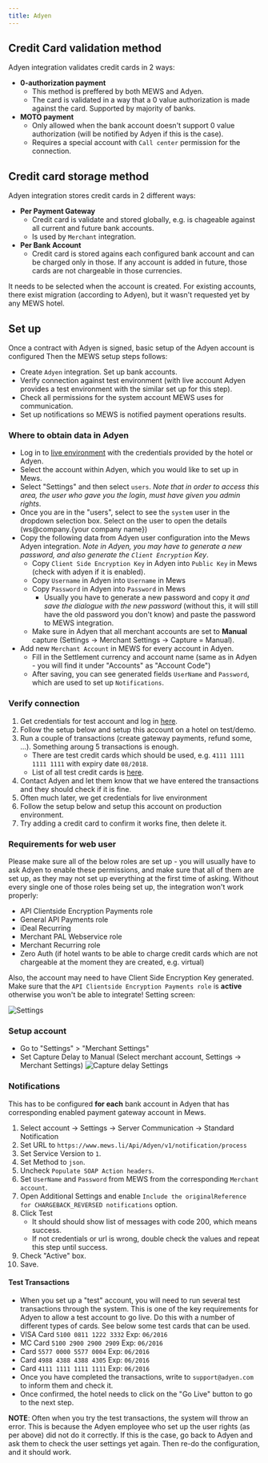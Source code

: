 ```yaml
---
title: Adyen
---
```


## Credit Card validation method

Adyen integration validates credit cards in 2 ways:

- **0-authorization payment**
   - This method is preffered by both MEWS and Adyen.
   - The card is validated in a way that a 0 value authorization is made against the card. Supported by majority of banks.
- **MOTO payment**
   - Only allowed when the bank account doesn't support 0 value authorization (will be notified by Adyen if this is the case).
   - Requires a special account with `Call center` permission for the connection. 

## Credit card storage method

Adyen integration stores credit cards in 2 different ways:

- **Per Payment Gateway**
   - Credit card is validate and stored globally, e.g. is chageable against all current and future bank accounts.
   - Is used by `Merchant` integration.
- **Per Bank Account**
   - Credit card is stored agains each configured bank account and can be charged only in those. If any account is added in future, those cards are not chargeable in those currencies.

It needs to be selected when the account is created. For existing accounts, there exist migration (according to Adyen), but it wasn't requested yet by any MEWS hotel.

## Set up

Once a contract with Adyen is signed, basic setup of the Adyen account is configured Then the MEWS setup steps follows:

- Create `Adyen` integration. Set up bank accounts.
- Verify connection against test environment (with live account Adyen provides a test environment with the similar set up for this step).
- Check all permissions for the system account MEWS uses for communication.
- Set up notifications so MEWS is notified payment operations results.

### Where to obtain data in Adyen

- Log in to [live environment](https://ca-live.adyen.com/ca/ca/login.shtml) with the credentials provided by the hotel or Adyen.
- Select the account within Adyen, which you would like to set up in Mews.
- Select "Settings" and then select `users`. *Note that in order to access this area, the user who gave you the login, must have given you admin rights*.
- Once you are in the "users", select to see the `system` user in the dropdown selection box. Select on the user to open the details (ws@company.{your company name})
- Copy the following data from Adyen user configuration into the Mews Adyen integration. *Note in Adyen, you may have to generate a new password, and also generate the `Client Encryption` Key*.
	- Copy `Client Side Encryption Key` in Adyen into `Public Key` in Mews  (check with adyen if it is enabled).
	- Copy `Username` in Adyen into `Username` in Mews
	- Copy `Password` in Adyen into `Password` in Mews
		- Usually you have to generate a new password and copy it *and save the dialogue with the new password* (without this, it will still have the old password you don't know) and paste the password to MEWS integration.
	- Make sure in Adyen that all merchant accounts are set to **Manual** capture (Settings -> Merchant Settings -> Capture = Manual).
- Add new `Merchant Account` in MEWS for every account in Adyen.
	- Fill in the Settlement currency and account name (same as in Adyen - you will find it under "Accounts" as "Account Code")
	- After saving, you can see generated fields `UserName` and `Password`, which are used to set up `Notifications`.

### Verify connection

1. Get credentials for test account and log in [here](https://ca-test.adyen.com/ca/ca/login.shtml).
2. Follow the setup below and setup this account on a hotel on test/demo.
3. Run a couple of transactions (create gateway payments, refund some, ...). Something aroung 5 transactions is enough.
	- There are test credit cards which should be used, e.g. `4111 1111 1111 1111` with expiry date `08/2018`. 
	- List of all test credit cards is [here](https://docs.adyen.com/developers/payments/test-cards/test-card-numbers).
4. Contact Adyen and let them know that we have entered the transactions and they should check if it is fine.
5. Often much later, we get credentials for live environment
6. Follow the setup below and setup this account on production environment.
7. Try adding a credit card to confirm it works fine, then delete it.

### Requirements for web user

Please make sure all of the below roles are set up - you will usually have to ask Adyen to enable these permissions, and make sure that all of them are set up, as they may not set up everything at the first time of asking. Without every single one of those roles being set up, the integration won't work properly:

- API Clientside Encryption Payments role
- General API Payments role
- iDeal Recurring
- Merchant PAL Webservice role
- Merchant Recurring role
- Zero Auth (if hotel wants to be able to charge credit cards which are not chargeable at the moment they are created, e.g. virtual)

Also, the account may need to have Client Side Encryption Key generated. Make sure that the `API Clientside Encryption Payments role` is **active** otherwise you won't be able to integrate! Setting screen:

![Settings](../../../../img/Adyen%20setup.png)

### Setup account

- Go to "Settings" > "Merchant Settings"
- Set Capture Delay to Manual (Select merchant account, Settings -> Merchant Settings)
![Capture delay Settings](../../../../img/AdyenCsetup.png)

### Notifications

This has to be configured **for each** bank account in Adyen that has corresponding enabled payment gateway account in Mews.

1. Select account -> Settings -> Server Communication -> Standard Notification
2. Set URL to `https://www.mews.li/Api/Adyen/v1/notification/process`
3. Set Service Version to `1`.
4. Set Method to `json`.
5. Uncheck `Populate SOAP Action headers`.
6. Set `UserName` and `Password` from MEWS from the corresponding `Merchant account`.
7. Open Additional Settings and enable `Include the originalReference for CHARGEBACK_REVERSED notifications` option.
8. Click Test
   - It should should show list of messages with code 200, which means success.
   - If not credentials or url is wrong, double check the values and repeat this step until success.
9. Check "Active" box.
10. Save.

#### Test Transactions

- When you set up a "test" account, you will need to run several test transactions through the system. This is one of the key requirements for Adyen to allow a test account to go live. Do this with a number of different types of cards. See below some test cards that can be used.
- VISA Card `5100 0811 1222 3332`   Exp: `06/2016`
- MC Card `5100 2900 2900 2909`   Exp: `06/2016`
- Card `5577 0000 5577 0004`  Exp: `06/2016`
- Card `4988 4388 4388 4305`  Exp: `06/2016`
- Card `4111 1111 1111 1111`  Exp: `06/2016`
- Once you have completed the transactions, write to `support@adyen.com` to inform them and check it.
- Once confirmed, the hotel needs to click on the "Go Live" button to go to the next step.

**NOTE**: Often when you try the test transactions, the system will throw an error. This is because the Adyen employee who set up the user rights (as per above) did not do it correctly. If this is the case, go back to Adyen and ask them to check the user settings yet again. Then re-do the configuration, and it should work.
